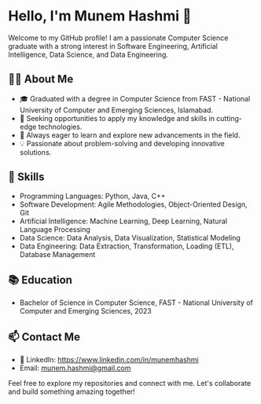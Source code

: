 # Hello, I'm Munem Hashmi 👋

Welcome to my GitHub profile! I am a passionate Computer Science graduate with a strong interest in Software Engineering, Artificial Intelligence, Data Science, and Data Engineering. 

## 🧑‍💻 About Me

- 🎓 Graduated with a degree in Computer Science from FAST - National University of Computer and Emerging Sciences, Islamabad.
- 💼 Seeking opportunities to apply my knowledge and skills in cutting-edge technologies.
- 🌱 Always eager to learn and explore new advancements in the field.
- 💡 Passionate about problem-solving and developing innovative solutions.

## 🔧 Skills

- Programming Languages: Python, Java, C++
- Software Development: Agile Methodologies, Object-Oriented Design, Git
- Artificial Intelligence: Machine Learning, Deep Learning, Natural Language Processing
- Data Science: Data Analysis, Data Visualization, Statistical Modeling
- Data Engineering: Data Extraction, Transformation, Loading (ETL), Database Management

## 📚 Education

- Bachelor of Science in Computer Science, FAST - National University of Computer and Emerging Sciences, 2023

## 📫 Contact Me

- 💼 LinkedIn: https://www.linkedin.com/in/munemhashmi
- Email: munem.hashmi@gmail.com

Feel free to explore my repositories and connect with me. Let's collaborate and build something amazing together!

